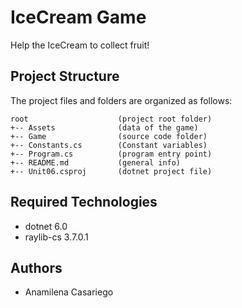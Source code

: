 # IceCream Game
Help the IceCream to collect fruit!

## Project Structure
The project files and folders are organized as follows:
```
root                    (project root folder)
+-- Assets              (data of the game)
+-- Game                (source code folder)
+-- Constants.cs        (Constant variables)
+-- Program.cs          (program entry point)    
+-- README.md           (general info)
+-- Unit06.csproj       (dotnet project file)
```

## Required Technologies
* dotnet 6.0
* raylib-cs 3.7.0.1

## Authors
* Anamilena Casariego